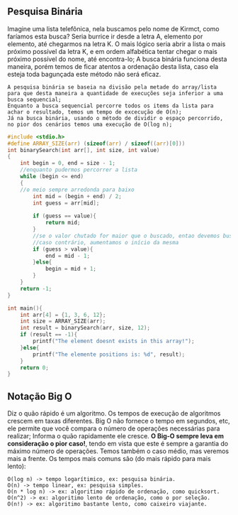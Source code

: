 ## Pesquisa Binária
Imagine uma lista telefônica, nela buscamos pelo nome de Kirmct, como faríamos esta busca? Seria burrice ir desde a letra A, elemento por elemento, até chegarmos na letra K. O mais lógico seria abrir a lista o mais próximo possível da letra K, e em ordem alfabética tentar chegar o mais próximo possível do nome, até encontra-lo;
A busca binária funciona desta maneira, porém temos de ficar atentos a ordenação desta lista, caso ela esteja toda bagunçada este método não será eficaz.

	A pesquisa binária se baseia na divisão pela metade do array/lista para que desta maneira a quantidade de execuções seja inferior a uma busca sequencial;
	Enquanto a busca sequencial percorre todos os items da lista para achar o resultado, temos um tempo de excecução de O(n);
	Já na busca binária, usando o método de dividir o espaço percorrido, no pior dos cenários temos uma execução de O(log n);
```C
#include <stdio.h>
#define ARRAY_SIZE(arr) (sizeof(arr) / sizeof((arr)[0])) 
int binarySearch(int arr[], int size, int value)
{
    int begin = 0, end = size - 1; 
    //enquanto pudermos percorrer a lista
    while (begin <= end)
    {
    //o meio sempre arredonda para baixo
        int mid = (begin + end) / 2;
        int guess = arr[mid]; 
        
        if (guess == value){
            return mid;
        }  
		//se o valor chutado for maior que o buscado, entao devemos buscar         //por valores menores, assim diminuindo o final da lista
		//caso contrário, aumentamos o início da mesma
        if (guess > value){
            end = mid - 1;
        }else{
            begin = mid + 1;
        }
    } 
    return -1;
} 

int main(){
    int arr[4] = {1, 3, 6, 12};
    int size = ARRAY_SIZE(arr);  
    int result = binarySearch(arr, size, 12);  
    if (result == -1){
        printf("The element doesnt exists in this array!");
    }else{
        printf("The elemente positions is: %d", result);
    } 
    return 0;
}
```


## Notação Big O
Diz o quão rápido é um algoritmo.
Os tempos de execução de algoritmos crescem em taxas diferentes.
Big O não fornece o tempo em segundos, etc, ele permite que você compara o número de operações necessárias para realizar;
Informa o quão rapidamente ele cresce.
**O Big-O sempre leva em consideração o pior caso!**, tendo em vista que este é sempre a garantia do máximo número de operações. 
Temos também o caso médio, mas veremos mais a frente.
Os tempos mais comuns são (do mais rápido para mais lento):

	O(log n) -> tempo logarítimico, ex: pesquisa binária.
	O(n) -> tempo linear, ex: pesquisa simples.
	O(n * log n) -> ex: algoritimo rápido de ordenação, como quicksort.
	O(n^2) -> ex: algoritimo lento de ordenação, como o por seleção.
	O(n!) -> ex: algoritimo bastante lento, como caixeiro viajante.
